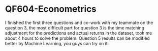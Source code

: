 # QF604-Econometrics

I finished the first three questions and co-work with my teammate on the question 3, the most difficult part for question 3 is the time matching adjustment for the predictions and actual returns in the dataset, took me about 4 hours to solve the problem.
Question 5 results can be modified better by Machine Learning, you guys can try on it. 
